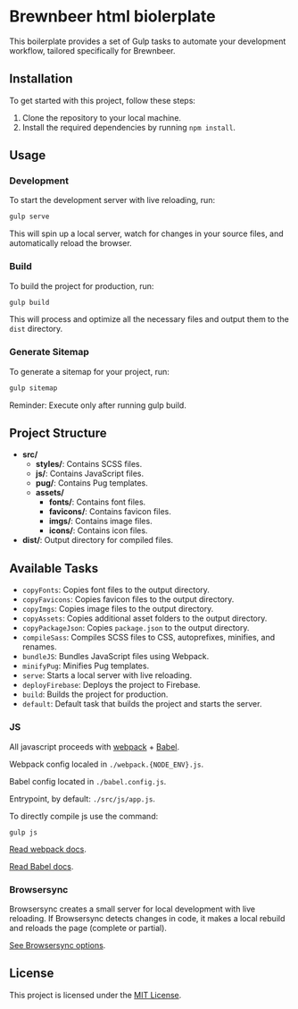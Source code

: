 # Brewnbeer html biolerplate

This boilerplate provides a set of Gulp tasks to automate your development workflow, tailored specifically for Brewnbeer.

## Installation

To get started with this project, follow these steps:

1. Clone the repository to your local machine.
2. Install the required dependencies by running `npm install`.

## Usage

### Development

To start the development server with live reloading, run:

```bash
gulp serve
```

This will spin up a local server, watch for changes in your source files, and automatically reload the browser.

### Build

To build the project for production, run:

```bash
gulp build
```

This will process and optimize all the necessary files and output them to the `dist` directory.

### Generate Sitemap
To generate a sitemap for your project, run:

```bash
gulp sitemap
```

Reminder: Execute only after running gulp build.


## Project Structure

- **src/**
  - **styles/**: Contains SCSS files.
  - **js/**: Contains JavaScript files.
  - **pug/**: Contains Pug templates.
  - **assets/**
    - **fonts/**: Contains font files.
    - **favicons/**: Contains favicon files.
    - **imgs/**: Contains image files.
    - **icons/**: Contains icon files.
- **dist/**: Output directory for compiled files.

## Available Tasks

- `copyFonts`: Copies font files to the output directory.
- `copyFavicons`: Copies favicon files to the output directory.
- `copyImgs`: Copies image files to the output directory.
- `copyAssets`: Copies additional asset folders to the output directory.
- `copyPackageJson`: Copies `package.json` to the output directory.
- `compileSass`: Compiles SCSS files to CSS, autoprefixes, minifies, and renames.
- `bundleJS`: Bundles JavaScript files using Webpack.
- `minifyPug`: Minifies Pug templates.
- `serve`: Starts a local server with live reloading.
- `deployFirebase`: Deploys the project to Firebase.
- `build`: Builds the project for production.
- `default`: Default task that builds the project and starts the server.

### JS

All javascript proceeds with [webpack](https://webpack.js.org/) + [Babel](https://babeljs.io/).

Webpack config localed in `./webpack.{NODE_ENV}.js`.

Babel config located in `./babel.config.js`.

Entrypoint, by default: `./src/js/app.js`.

To directly compile js use the command:

```
gulp js
```

[Read webpack docs](https://webpack.js.org/concepts/).

[Read Babel docs](https://babeljs.io/docs/en/).


### Browsersync

Browsersync creates a small server for local development with live reloading. If Browsersync detects changes in code, it makes a local rebuild and reloads the page (complete or partial).

[See Browsersync options](https://browsersync.io/docs).


## License

This project is licensed under the [MIT License](LICENSE).

